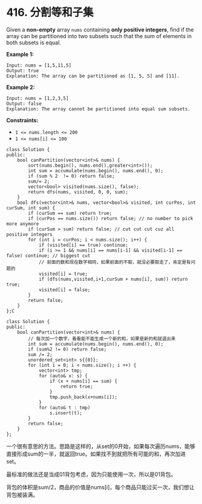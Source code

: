 # 416. 分割等和子集

Given a **non-empty** array `nums` containing **only positive integers**, find if the array can be partitioned into two subsets such that the sum of elements in both subsets is equal.

**Example 1:**

```
Input: nums = [1,5,11,5]
Output: true
Explanation: The array can be partitioned as [1, 5, 5] and [11].
```

**Example 2:**

```
Input: nums = [1,2,3,5]
Output: false
Explanation: The array cannot be partitioned into equal sum subsets.
```

**Constraints:**

* `1 <= nums.length <= 200`
* `1 <= nums[i] <= 100`

```clike
class Solution {
public:
    bool canPartition(vector<int>& nums) {
        sort(nums.begin(), nums.end(),greater<int>());
        int sum = accumulate(nums.begin(), nums.end(), 0);
        if (sum % 2  != 0) return false;
        sum/= 2;
        vector<bool> visited(nums.size(), false);
        return dfs(nums, visited, 0, 0, sum);
    }
    bool dfs(vector<int>& nums, vector<bool>& visited, int curPos, int curSum, int sum) {
        if (curSum == sum) return true;
        if (curPos == nums.size()) return false; // no number to pick more anymore
        if (curSum > sum) return false; // cut cut cut cuz all positive integers
        for (int i = curPos; i < nums.size(); i++) {
            if (visited[i] == true) continue;
            if (i >= 1 && nums[i] == nums[i-1] && visited[i-1] == false) continue; // biggest cut
            // 前面的数和现在数字相同，如果前面的不取，就没必要取走了，肯定是有问题的
            visited[i] = true;
            if (dfs(nums,visited,i+1,curSum + nums[i], sum)) return true;
            visited[i] = false;
        }
        return false;
    }
};C
```

```clike
class Solution {
public:
    bool canPartition(vector<int>& nums) {
        // 每次加一个数字，看看能不能生成一个新的和，如果是新的和就退出来
        int sum = accumulate(nums.begin(), nums.end(), 0);
        if (sum%2 != 0) return false;
        sum /= 2;
        unordered_set<int> s{{0}};
        for (int i = 0; i < nums.size(); i ++) {
            vector<int> tmp;
            for (auto& x: s) {
                if (x + nums[i] == sum) {
                    return true;
                }
                tmp.push_back(x+nums[i]);
            }
            for (auto& t : tmp) 
                s.insert(t);
        }
        return false;
    }
};
```

一个很有意思的方法。思路是这样的，从set的0开始，如果每次遍历nums，能够直接形成sum的一半，就返回true。如果找不到就把所有可能的和，再次加进set。

最标准的做法还是当成01背包考虑，因为只能使用一次，所以是01背包。

背包的体积是sum/2，商品的价值是nums\[i]，每个商品只能过买一次，我们想让背包被装满。

